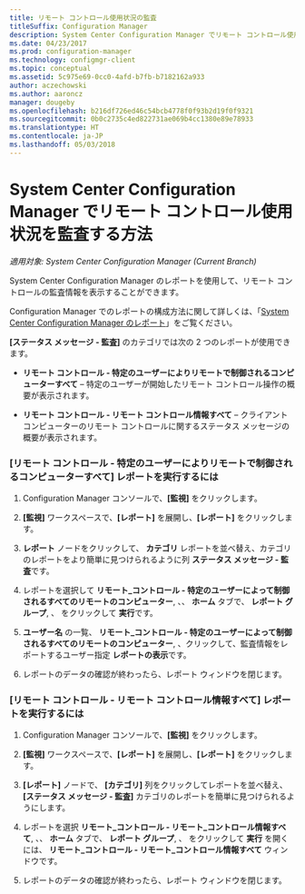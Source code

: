 ```yaml
---
title: リモート コントロール使用状況の監査
titleSuffix: Configuration Manager
description: System Center Configuration Manager でリモート コントロール使用状況を監査します。
ms.date: 04/23/2017
ms.prod: configuration-manager
ms.technology: configmgr-client
ms.topic: conceptual
ms.assetid: 5c975e69-0cc0-4afd-b7fb-b7182162a933
author: aczechowski
ms.author: aaroncz
manager: dougeby
ms.openlocfilehash: b216df726ed46c54bcb4778f0f93b2d19f0f9321
ms.sourcegitcommit: 0b0c2735c4ed822731ae069b4cc1380e89e78933
ms.translationtype: HT
ms.contentlocale: ja-JP
ms.lasthandoff: 05/03/2018
---
```

# <a name="how-to-audit-remote-control-usage-in-system-center-configuration-manager"></a>System Center Configuration Manager でリモート コントロール使用状況を監査する方法

*適用対象: System Center Configuration Manager (Current Branch)*

System Center Configuration Manager のレポートを使用して、リモート コントロールの監査情報を表示することができます。  

 Configuration Manager でのレポートの構成方法に関して詳しくは、「[System Center Configuration Manager のレポート](../../../../core/servers/manage/reporting.md)」をご覧ください。  

 **[ステータス メッセージ - 監査]** のカテゴリでは次の 2 つのレポートが使用できます。  

-   **リモート コントロール - 特定のユーザーによりリモートで制御されるコンピューターすべて** – 特定のユーザーが開始したリモート コントロール操作の概要が表示されます。  

-   **リモート コントロール - リモート コントロール情報すべて** – クライアント コンピューターのリモート コントロールに関するステータス メッセージの概要が表示されます。  

### <a name="to-run-the-report-remote-control---all-computers-remote-controlled-by-a-specific-user"></a>[リモート コントロール - 特定のユーザーによりリモートで制御されるコンピューターすべて] レポートを実行するには  

1.  Configuration Manager コンソールで、**[監視]** をクリックします。  

2.  **[監視]** ワークスペースで、**[レポート]** を展開し、**[レポート]** をクリックします。  

3.  **レポート** ノードをクリックして、 **カテゴリ** レポートを並べ替え、カテゴリのレポートをより簡単に見つけられるように列 **ステータス メッセージ - 監査**です。  

4.  レポートを選択して **リモート_コントロール - 特定のユーザーによって制御されるすべてのリモートのコンピューター**, 、、 **ホーム**  タブで、 **レポート グループ**, 、 をクリックして **実行**です。  

5.  **ユーザー名** の一覧、 **リモート_コントロール - 特定のユーザーによって制御されるすべてのリモートのコンピューター**, 、クリックして、監査情報をレポートするユーザー指定 **レポートの表示**です。  

6.  レポートのデータの確認が終わったら、レポート ウィンドウを閉じます。  

### <a name="to-run-the-report-remote-control---all-remote-control-information"></a>[リモート コントロール - リモート コントロール情報すべて] レポートを実行するには  

1.  Configuration Manager コンソールで、**[監視]** をクリックします。  

2.  **[監視]** ワークスペースで、**[レポート]** を展開し、**[レポート]** をクリックします。  

3.  **[レポート]** ノードで、 **[カテゴリ]** 列をクリックしてレポートを並べ替え、 **[ステータス メッセージ - 監査]** カテゴリのレポートを簡単に見つけられるようにします。  

4.  レポートを選択 **リモート_コントロール - リモート_コントロール情報すべて**, 、、 **ホーム**  タブで、 **レポート グループ**, 、 をクリックして **実行** を開くには、 **リモート_コントロール - リモート_コントロール情報すべて** ウィンドウです。  

5.  レポートのデータの確認が終わったら、レポート ウィンドウを閉じます。  

